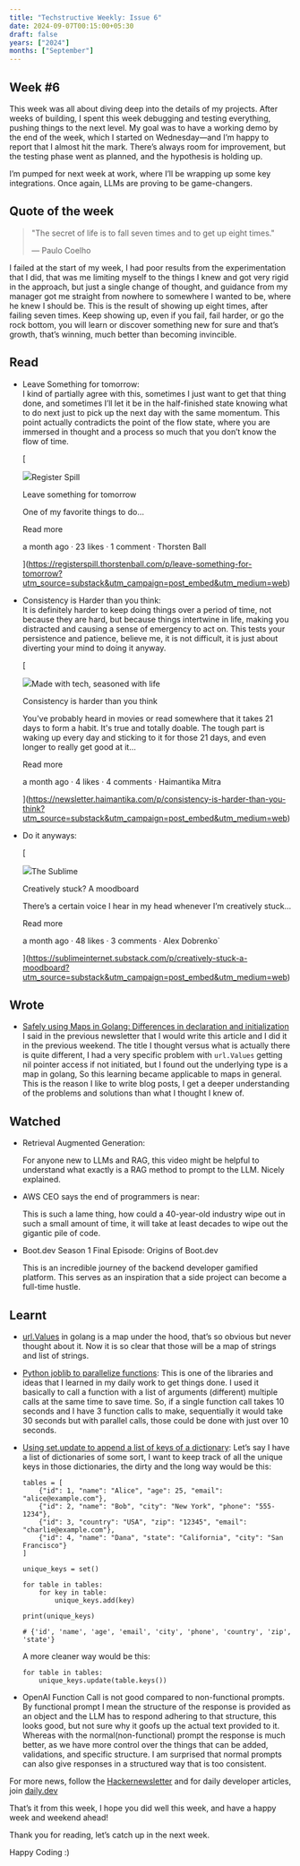 ```yaml
---
title: "Techstructive Weekly: Issue 6"
date: 2024-09-07T00:15:00+05:30
draft: false
years: ["2024"]
months: ["September"]
---
```


Week #6
-------

This week was all about diving deep into the details of my projects. After weeks of building, I spent this week debugging and testing everything, pushing things to the next level. My goal was to have a working demo by the end of the week, which I started on Wednesday—and I’m happy to report that I almost hit the mark. There’s always room for improvement, but the testing phase went as planned, and the hypothesis is holding up.

I’m pumped for next week at work, where I’ll be wrapping up some key integrations. Once again, LLMs are proving to be game-changers.

Quote of the week
-----------------

> "The secret of life is to fall seven times and to get up eight times."
> 
> — Paulo Coelho

I failed at the start of my week, I had poor results from the experimentation that I did, that was me limiting myself to the things I knew and got very rigid in the approach, but just a single change of thought, and guidance from my manager got me straight from nowhere to somewhere I wanted to be, where he knew I should be. This is the result of showing up eight times, after failing seven times. Keep showing up, even if you fail, fail harder, or go the rock bottom, you will learn or discover something new for sure and that’s growth, that’s winning, much better than becoming invincible.

Read
----

*   Leave Something for tomorrow:  
    I kind of partially agree with this, sometimes I just want to get that thing done, and sometimes I’ll let it be in the half-finished state knowing what to do next just to pick up the next day with the same momentum. This point actually contradicts the point of the flow state, where you are immersed in thought and a process so much that you don’t know the flow of time.
    
    [
    
    ![](https://substack-post-media.s3.amazonaws.com/public/images/4f5a67d6-4135-44ed-8f39-8c7554ab5abc_1280x1280.png)Register Spill
    
    Leave something for tomorrow
    
    One of my favorite things to do…
    
    Read more
    
    a month ago · 23 likes · 1 comment · Thorsten Ball
    
    ](https://registerspill.thorstenball.com/p/leave-something-for-tomorrow?utm_source=substack&utm_campaign=post_embed&utm_medium=web)
    
*   Consistency is Harder than you think:  
    It is definitely harder to keep doing things over a period of time, not because they are hard, but because things intertwine in life, making you distracted and causing a sense of emergency to act on. This tests your persistence and patience, believe me, it is not difficult, it is just about diverting your mind to doing it anyway.
    
    [
    
    ![](https://substack-post-media.s3.amazonaws.com/public/images/66c4c9cc-9509-4555-9854-0339068c9fa9_550x550.png)Made with tech, seasoned with life
    
    Consistency is harder than you think
    
    You've probably heard in movies or read somewhere that it takes 21 days to form a habit. It's true and totally doable. The tough part is waking up every day and sticking to it for those 21 days, and even longer to really get good at it…
    
    Read more
    
    a month ago · 4 likes · 4 comments · Haimantika Mitra
    
    ](https://newsletter.haimantika.com/p/consistency-is-harder-than-you-think?utm_source=substack&utm_campaign=post_embed&utm_medium=web)
    
*   Do it anyways:
    
    [
    
    ![](https://substack-post-media.s3.amazonaws.com/public/images/7163f0b1-f8d3-40c0-8df9-43fead0a6260_1008x1008.png)The Sublime
    
    Creatively stuck? A moodboard
    
    There’s a certain voice I hear in my head whenever I’m creatively stuck…
    
    Read more
    
    a month ago · 48 likes · 3 comments · Alex Dobrenko\`
    
    ](https://sublimeinternet.substack.com/p/creatively-stuck-a-moodboard?utm_source=substack&utm_campaign=post_embed&utm_medium=web)
    

Wrote
-----

*   [Safely using Maps in Golang: Differences in declaration and initialization](https://www.meetgor.com/golang-safely-using-maps/)  
    I said in the previous newsletter that I would write this article and I did it in the previous weekend. The title I thought versus what is actually there is quite different, I had a very specific problem with `url.Values` getting nil pointer access if not initiated, but I found out the underlying type is a map in golang, So this learning became applicable to maps in general. This is the reason I like to write blog posts, I get a deeper understanding of the problems and solutions than what I thought I knew of.
    

Watched
-------

*   Retrieval Augmented Generation:
    
    For anyone new to LLMs and RAG, this video might be helpful to understand what exactly is a RAG method to prompt to the LLM. Nicely explained.
    
*   AWS CEO says the end of programmers is near:
    
    This is such a lame thing, how could a 40-year-old industry wipe out in such a small amount of time, it will take at least decades to wipe out the gigantic pile of code.
    
*   Boot.dev Season 1 Final Episode: Origins of Boot.dev
    
    This is an incredible journey of the backend developer gamified platform. This serves as an inspiration that a side project can become a full-time hustle.
    

Learnt
------

*   [url.Values](https://pkg.go.dev/net/url#Values) in golang is a map under the hood, that’s so obvious but never thought about it. Now it is so clear that those will be a map of strings and list of strings.
    
*   [Python joblib to parallelize functions](https://joblib.readthedocs.io/en/stable/parallel.html): This is one of the libraries and ideas that I learned in my daily work to get things done. I used it basically to call a function with a list of arguments (different) multiple calls at the same time to save time. So, if a single function call takes 10 seconds and I have 3 function calls to make, sequentially it would take 30 seconds but with parallel calls, those could be done with just over 10 seconds.
    
*   [Using set.update to append a list of keys of a dictionary](https://docs.python.org/3/library/stdtypes.html#frozenset.update): Let’s say I have a list of dictionaries of some sort, I want to keep track of all the unique keys in those dictionaries, the dirty and the long way would be this:
    
        tables = [
            {"id": 1, "name": "Alice", "age": 25, "email": "alice@example.com"},
            {"id": 2, "name": "Bob", "city": "New York", "phone": "555-1234"},
            {"id": 3, "country": "USA", "zip": "12345", "email": "charlie@example.com"},
            {"id": 4, "name": "Dana", "state": "California", "city": "San Francisco"}
        ]
        
        unique_keys = set()
        
        for table in tables:
            for key in table:
                unique_keys.add(key)
        
        print(unique_keys)
        
        # {'id', 'name', 'age', 'email', 'city', 'phone', 'country', 'zip', 'state'}
        
    
    A more cleaner way would be this:
    
        for table in tables:
            unique_keys.update(table.keys())
        
    
*   OpenAI Function Call is not good compared to non-functional prompts. By functional prompt I mean the structure of the response is provided as an object and the LLM has to respond adhering to that structure, this looks good, but not sure why it goofs up the actual text provided to it. Whereas with the normal(non-functional) prompt the response is much better, as we have more control over the things that can be added, validations, and specific structure. I am surprised that normal prompts can also give responses in a structured way that is too consistent.
    

For more news, follow the [Hackernewsletter](https://mailchi.mp/hackernewsletter/715) and for daily developer articles, join [daily.dev](https://dly.to/LVQFgrjOUhf)

That’s it from this week, I hope you did well this week, and have a happy week and weekend ahead!

Thank you for reading, let’s catch up in the next week.

Happy Coding :)
